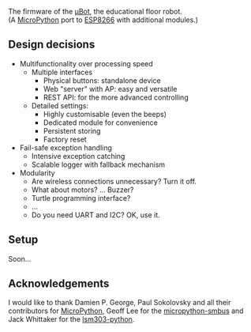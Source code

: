   
The firmware of the [μBot][uBot], the educational floor robot.  
(A [MicroPython][MP] port to [ESP8266][ESP] with additional modules.)  
  
## Design decisions

- Multifunctionality over processing speed 
  - Multiple interfaces
    - Physical buttons: standalone device
    - Web "server" with AP: easy and versatile
    - REST API: for the more advanced controlling
  - Detailed settings:
    - Highly customisable (even the beeps)
    - Dedicated module for convenience
    - Persistent storing
    - Factory reset
- Fail-safe exception handling
  - Intensive exception catching
  - Scalable logger with fallback mechanism
- Modularity
  - Are wireless connections unnecessary? Turn it off.
  - What about motors? ... Buzzer?
  - Turtle programming interface?
  - ...
  - Do you need UART and I2C? OK, use it.
  
  
## Setup
Soon...


## Acknowledgements

I would like to thank Damien P. George, Paul Sokolovsky and all their contributors for [MicroPython](https://github.com/micropython/micropython), Geoff Lee for the [micropython-smbus](https://github.com/gkluoe/micropython-smbus) and Jack Whittaker for the [lsm303-python](https://github.com/jackw01/lsm303-python).


[uBot]: https://github.com/hu-zza/uBot
[ESP]: https://en.wikipedia.org/wiki/ESP8266
[MP]: https://github.com/micropython/micropython
